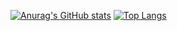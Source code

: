 [![Anurag's GitHub stats](https://github-readme-stats.vercel.app/api?username=herickwill&show_icons=true&theme=radical)](https://github.com/anuraghazra/github-readme-stats)
[![Top Langs](https://github-readme-stats.vercel.app/api/top-langs/?username=herickwill&layout=compact&theme=radical)](https://github.com/herickwill/github-readme-stats)


